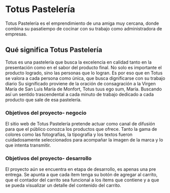 # Totus Pastelería

Totus Pastelería es el emprendimiento de una amiga muy cercana, donde combina su pasatiempo de cocinar con su trabajo como administradora de empresas.

## Qué significa Totus Pastelería

Totus es una pastelería que busca la excelencia en calidad tanto en la presentación como en el sabor del producto final.
No solo es importante el producto logrado, sino las personas que lo logran. Es por eso que en Totus se valora a cada persona como única, que busca dignificarse con su trabajo diario
Su significado proviene de la oración de consagración a la Virgen María de San Luis María de Monfort, Totus tuus ego sum, María. Buscando así un sentido trascendental a cada minuto de trabajo dedicado a cada producto que sale de esa pastelería. 

### Objetivos del proyecto- negocio

El sitio web de Totus Pastelería pretende actuar como canal de difusión para que el público conozca los productos que ofrece. 
Tanto la gama de colores como las fotografías, la tipografía y los textos fueron cuidadosamente seleccionados para acompañar la imagen de la marca y lo que intenta transmitir.

### Objetivos del proyecto- desarrollo

El proyecto aún se encuentra en etapa de desarrollo, es apenas una pre entrega.
Se apunta a que cada ítem tenga su botón de agregar al carrito, que el contador del carrito sea funcional a los ítems que contiene y a que se pueda visualizar un detalle del contenido del carrito.
